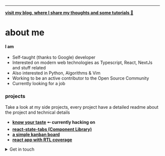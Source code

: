 -------------------------------------------------------------------------------------------------
**<a href='https://joaovitorzv.is-a.dev'>visit my blog, where I share my thoughts and some tutorials 👀</a>**

# about me
#### I am
  - Self-taught (thanks to Google) developer
  - Interested on modern web technologies as Typescript, React, NextJs and stuff related
  - Also interested in Python, Algorithms & Vim
  - Working to be an active contributor to the Open Source Community
  - Currently looking for a job

### projects

Take a look at my side projects, every project have a detailed readme about the project and technical details
 - **[know your taste](https://github.com/joaovitorzv/know-your-taste) 🠔 currently hacking on**
 - **[react-state-tabs (Component Library)](https://github.com/joaovitorzv/react-state-tabs)**
 - **[a simple kanban board](https://github.com/joaovitorzv/taskei)**
 - **[react app with RTL coverage](https://github.com/joaovitorzv/rtl)**

<details>
<summary>Get in touch</summary>
<ul>
<li><a href='mailto:joaovitorzv@outlook.com'>Email</a></li>
<li><a href="https://www.linkedin.com/in/jo%C3%A3o-vitor-veras-165045186/">LinkedIn</a></li>
<li><a href="https://github.com/joaovitorzv/joaovitorzv/blob/master/curriculo-v3.pdf">Resume</a></li>
</ul>
</details>
  
